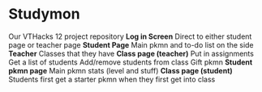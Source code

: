 # Studymon
Our VTHacks 12 project repository
**Log in Screen**
Direct to either student page or teacher page
**Student Page**
Main pkmn and to-do list on the side
**Teacher**
Classes that they have
**Class page (teacher)**
Put in assignments
Get a list of students
Add/remove students from class
Gift pkmn
**Student pkmn page**
Main pkmn stats (level and stuff)
**Class page (student)**
Students first get a starter pkmn when they first get into class
